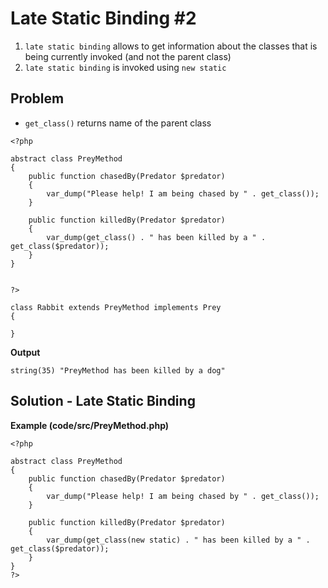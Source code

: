 # Late Static Binding #2

1. `late static binding` allows to get information about the classes that is being currently invoked (and not the parent class)
2. `late static binding` is invoked using `new static`

## Problem
- `get_class()` returns name of the parent class

```
<?php

abstract class PreyMethod
{
    public function chasedBy(Predator $predator)
    {
        var_dump("Please help! I am being chased by " . get_class());
    }

    public function killedBy(Predator $predator)
    {
        var_dump(get_class() . " has been killed by a " . get_class($predator));
    }
}


?>
```

```
class Rabbit extends PreyMethod implements Prey
{
    
}
```

**Output**
```
string(35) "PreyMethod has been killed by a dog"
```

## Solution - Late Static Binding

**Example (code/src/PreyMethod.php)**
```
<?php

abstract class PreyMethod
{
    public function chasedBy(Predator $predator)
    {
        var_dump("Please help! I am being chased by " . get_class());
    }

    public function killedBy(Predator $predator)
    {
        var_dump(get_class(new static) . " has been killed by a " . get_class($predator));
    }
}
?>
```

